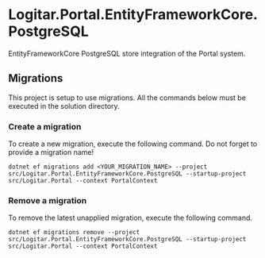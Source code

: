 # Logitar.Portal.EntityFrameworkCore.PostgreSQL

EntityFrameworkCore PostgreSQL store integration of the Portal system.

## Migrations

This project is setup to use migrations. All the commands below must be executed in the solution directory.

### Create a migration

To create a new migration, execute the following command. Do not forget to provide a migration name!

`dotnet ef migrations add <YOUR_MIGRATION_NAME> --project src/Logitar.Portal.EntityFrameworkCore.PostgreSQL --startup-project src/Logitar.Portal --context PortalContext`

### Remove a migration

To remove the latest unapplied migration, execute the following command.

`dotnet ef migrations remove --project src/Logitar.Portal.EntityFrameworkCore.PostgreSQL --startup-project src/Logitar.Portal --context PortalContext`
